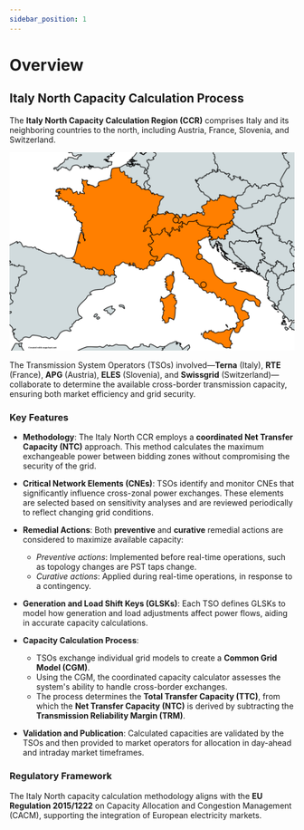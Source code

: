 ```yaml
---
sidebar_position: 1
---
```

# Overview

## Italy North Capacity Calculation Process

The **Italy North Capacity Calculation Region (CCR)** comprises Italy and its neighboring countries to the north, including Austria, France, Slovenia, and Switzerland.

![IN CCR](/static/img/CSE.png)

The Transmission System Operators (TSOs) involved—**Terna** (Italy), **RTE** (France), **APG** (Austria), **ELES** (Slovenia), and **Swissgrid** (Switzerland)—collaborate to determine the available cross-border transmission capacity, ensuring both market efficiency and grid security.

### Key Features

- **Methodology**: The Italy North CCR employs a **coordinated Net Transfer Capacity (NTC)** approach. This method calculates the maximum exchangeable power between bidding zones without compromising the security of the grid.

- **Critical Network Elements (CNEs)**: TSOs identify and monitor CNEs that significantly influence cross-zonal power exchanges. These elements are selected based on sensitivity analyses and are reviewed periodically to reflect changing grid conditions.

- **Remedial Actions**: Both **preventive** and **curative** remedial actions are considered to maximize available capacity:
    - *Preventive actions*: Implemented before real-time operations, such as topology changes are PST taps change.
    - *Curative actions*: Applied during real-time operations, in response to a contingency.

- **Generation and Load Shift Keys (GLSKs)**: Each TSO defines GLSKs to model how generation and load adjustments affect power flows, aiding in accurate capacity calculations.

- **Capacity Calculation Process**:
    - TSOs exchange individual grid models to create a **Common Grid Model (CGM)**.
    - Using the CGM, the coordinated capacity calculator assesses the system's ability to handle cross-border exchanges.
    - The process determines the **Total Transfer Capacity (TTC)**, from which the **Net Transfer Capacity (NTC)** is derived by subtracting the **Transmission Reliability Margin (TRM)**.

- **Validation and Publication**: Calculated capacities are validated by the TSOs and then provided to market operators for allocation in day-ahead and intraday market timeframes.

### Regulatory Framework

The Italy North capacity calculation methodology aligns with the **EU Regulation 2015/1222** on Capacity Allocation and Congestion Management (CACM), supporting the integration of European electricity markets.

